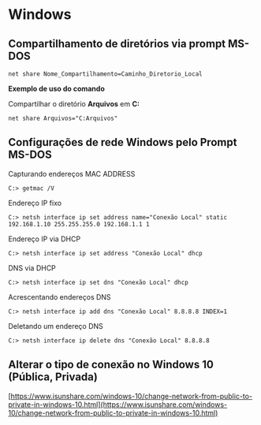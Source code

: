# Windows

## Compartilhamento de diretórios via prompt MS-DOS

```text
net share Nome_Compartilhamento=Caminho_Diretorio_Local
```

**Exemplo de uso do comando**

Compartilhar o diretório **Arquivos** em **C:**

```text
net share Arquivos="C:Arquivos"
```

## Configurações de rede Windows pelo Prompt MS-DOS

Capturando endereços MAC ADDRESS

```text
C:> getmac /V
```

Endereço IP fixo

```text
C:> netsh interface ip set address name="Conexão Local" static 192.168.1.10 255.255.255.0 192.168.1.1 1
```

Endereço IP via DHCP

```text
C:> netsh interface ip set address "Conexão Local" dhcp
```

DNS via DHCP

```text
C:> netsh interface ip set dns "Conexão Local" dhcp
```

Acrescentando endereços DNS

```text
C:> netsh interface ip add dns "Conexão Local" 8.8.8.8 INDEX=1
```

Deletando um endereço DNS

```text
C:> netsh interface ip delete dns "Conexão Local" 8.8.8.8
```

## Alterar o tipo de conexão no Windows 10 \(Pública, Privada\)

[https://www.isunshare.com/windows-10/change-network-from-public-to-private-in-windows-10.html](https://www.isunshare.com/windows-10/change-network-from-public-to-private-in-windows-10.html)

